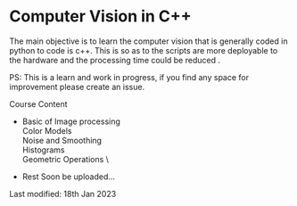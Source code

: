 # Computer Vision in C++

The main objective is to learn the computer vision that is generally coded in python to code is c++. This is so as to the scripts are more deployable to the hardware and the processing time could be reduced .

PS: This is a learn and work in progress, if you find any space for improvement please create an issue.

Course Content
* Basic of Image processing \
    Color Models \
    Noise and Smoothing \
    Histograms \
    Geometric Operations \
    
 * Rest Soon be uploaded...

Last modified: 18th Jan 2023

